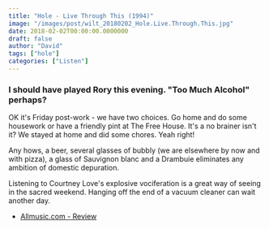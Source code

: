 ```yaml
---
title: "Hole - Live Through This (1994)"
image: "/images/post/wilt_20180202_Hole.Live.Through.This.jpg"
date: 2018-02-02T00:00:00.0000000
draft: false
author: "David"
tags: ["hole"]
categories: ["Listen"]
---
```

### I should have played Rory this evening. "Too Much Alcohol" perhaps?  
  
OK it's Friday post-work - we have two choices. Go home and do some housework or have a friendly pint at The Free House. It's a no brainer isn't it? We stayed at home and did some chores. Yeah right!

 Any hows, a beer, several glasses of bubbly (we are elsewhere by now and with pizza), a glass of Sauvignon blanc and a Drambuie eliminates any ambition of domestic depuration.  
  
Listening to Courtney Love's explosive vociferation is a great way of seeing in the sacred weekend. Hanging off the end of a vacuum cleaner can wait another day.

-  [Allmusic.com - Review](https://www.allmusic.com/album/live-through-this-mw0000624149)